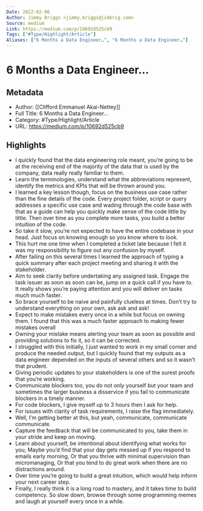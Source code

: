 ```yaml
---
Date: 2022-02-06
Author: Jimmy Briggs <jimmy.briggs@jimbrig.com>
Source: medium
Link: https://medium.com/p/10692d525cb9
Tags: ["#Type/Highlight/Article"]
Aliases: ["6 Months a Data Engineer…", "6 Months a Data Engineer…"]
---
```

# 6 Months a Data Engineer…

## Metadata
- Author: [[Clifford Emmanuel Akai-Nettey]]
- Full Title: 6 Months a Data Engineer…
- Category: #Type/Highlight/Article
- URL: https://medium.com/p/10692d525cb9

## Highlights
- I quickly found that the data engineering role meant, you’re going to be at the receiving end of the majority of the data that is used by the company, data really really familiar to them.
- Learn the terminologies, understand what the abbreviations represent, identify the metrics and KPIs that will be thrown around you.
- I learned a key lesson though, focus on the business use case rather than the fine details of the code. Every project folder, script or query addresses a specific use case and wading through the code base with that as a guide can help you quickly make sense of the code little by little. Then over time as you complete more tasks, you build a better intuition of the code.
- So take it slow, you’re not expected to have the entire codebase in your head. Just focus on knowing enough so you know where to look.
- This hurt me one time when I completed a ticket late because I felt it was my responsibility to figure out any confusion by myself.
- After failing on this several times I learned the approach of typing a quick summary after each project meeting and sharing it with the stakeholder.
- Aim to seek clarity before undertaking any assigned task. Engage the task issuer as soon as soon can be, jump on a quick call if you have to. It really shows you’re paying attention and you will deliver on tasks much much faster.
- So brace yourself to be naive and painfully clueless at times. Don’t try to understand everything on your own, ask ask and ask!
- Expect to make mistakes every once in a while but focus on owning them. I found that this was a much faster approach to making fewer mistakes overall
- Owning your mistake means alerting your team as soon as possible and providing solutions to fix it, so it can be corrected.
- I struggled with this initially, I just wanted to work in my small corner and produce the needed output, but I quickly found that my outputs as a data engineer depended on the inputs of several others and so it wasn’t that prudent.
- Giving periodic updates to your stakeholders is one of the surest proofs that you’re working.
- Communicate blockers too, you do not only yourself but your team and sometimes the larger business a disservice if you fail to communicate blockers in a timely manner.
- For code blockers, I give myself up to 3 hours then I ask for help.
- For issues with clarity of task requirements, I raise the flag immediately.
- Well, I’m getting better at this, but yeah, communicate, communicate communicate.
- Capture the feedback that will be communicated to you, take them in your stride and keep on moving.
- Learn about yourself, be intentional about identifying what works for you; Maybe you’d find that your day gets messed up if you respond to emails early morning, Or that you thrive with minimal supervision than micromanaging, Or that you tend to do great work when there are no distractions around.
- Over time you’re going to build a great intuition, which would help inform your next career step.
- Finally, I really think it is a long road to mastery, and it takes time to build competency. So slow down, browse through some programming memes and laugh at yourself every once in a while.
